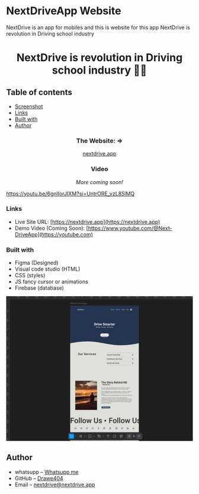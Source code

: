 # NextDriveApp Website
NextDrive is an app for mobiles and this is website for this app
NextDrive is revolution in Driving school industry

<div align="center">

# NextDrive is revolution in Driving school industry 🚗📅

</div>

## Table of contents

- [Screenshot](#screenshot)
- [Links](#links)
- [Built with](#built-with)
- [Author](#author)

<div align="center">

### The Website: =>  

[nextdrive.app](https://nextdrive.app)

### Video
 


<!--  
Add your screenshots here when ready!  
Example:  
### What screenshots to add later?

- Homepage UI with calendar and session booking  
- Teacher dashboard view  
- Student booking flow  
- Mobile responsive views  
- Chat feature screenshot  
- Any analytics or stats dashboard screenshot


or GIF showing app in action  
-->

*More coming soon!*

</div>

https://youtu.be/6gnlIorJIXM?si=UntrORE_vzL85lMQ

### Links

- Live Site URL: [https://nextdrive.app](https://nextdrive.app)  
- Demo Video (Coming Soon): [https://www.youtube.com/@Next-DriveApp](https://youtube.com)

### Built with

- Figma (Designed)
- Visual code studio (HTML)
- CSS (styles)
- JS fancy cursor or animations
- Firebase (database)

![](readmeAssets/Screen.png) 

## Author

- whatsupp – [Whatsupp me](https://wa.me/420725970999)  
- GitHub – [Drawe404](https://github.com/Drawe404)  
- Email – nextdrive@nextdrive.app

<div align="center">

<!-- 
┌───────────────────┐              ┌──────────────────┐
│                   │              │ YT:@Next-DriveApp│
│  Follow For More  │  ──────────► │                  │
│                   │              │ Git: Drawe404    │
└───────────────────┘              └──────────────────┘
 -->

